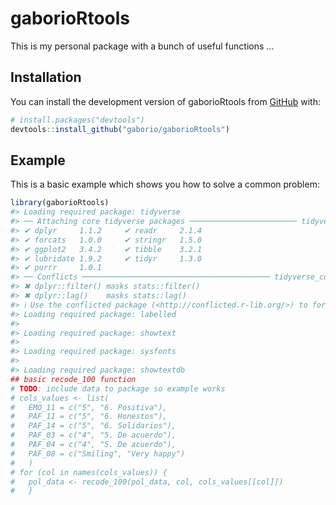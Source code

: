
<!-- README.md is generated from README.Rmd. Please edit that file -->

# gaborioRtools

<!-- badges: start -->
<!-- badges: end -->

This is my personal package with a bunch of useful functions …

## Installation

You can install the development version of gaborioRtools from
[GitHub](https://github.com/) with:

``` r
# install.packages("devtools")
devtools::install_github("gaborio/gaborioRtools")
```

## Example

This is a basic example which shows you how to solve a common problem:

``` r
library(gaborioRtools)
#> Loading required package: tidyverse
#> ── Attaching core tidyverse packages ──────────────────────── tidyverse 2.0.0 ──
#> ✔ dplyr     1.1.2     ✔ readr     2.1.4
#> ✔ forcats   1.0.0     ✔ stringr   1.5.0
#> ✔ ggplot2   3.4.2     ✔ tibble    3.2.1
#> ✔ lubridate 1.9.2     ✔ tidyr     1.3.0
#> ✔ purrr     1.0.1     
#> ── Conflicts ────────────────────────────────────────── tidyverse_conflicts() ──
#> ✖ dplyr::filter() masks stats::filter()
#> ✖ dplyr::lag()    masks stats::lag()
#> ℹ Use the conflicted package (<http://conflicted.r-lib.org/>) to force all conflicts to become errors
#> Loading required package: labelled
#> 
#> Loading required package: showtext
#> 
#> Loading required package: sysfonts
#> 
#> Loading required package: showtextdb
## basic recode_100 function
# TODO: include data to package so example works
# cols_values <- list(
#   EMO_11 = c("5", "6. Positiva"),
#   PAF_11 = c("5", "6. Honestos"),
#   PAF_14 = c("5", "6. Solidarios"),
#   PAF_03 = c("4", "5. De acuerdo"),
#   PAF_04 = c("4", "5. De acuerdo"),
#   PAF_08 = c("Smiling", "Very happy")
#   )
# for (col in names(cols_values)) {
#   pol_data <- recode_100(pol_data, col, cols_values[[col]])
#   }
```
